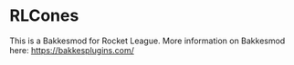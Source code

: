 # RLCones

This is a Bakkesmod for Rocket League.  More information on Bakkesmod here: https://bakkesplugins.com/
